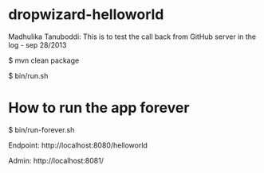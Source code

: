 dropwizard-helloworld
=====================
Madhulika Tanuboddi: This is to test the call back from GitHub server in the log - sep 28/2013

$ mvn clean package

$ bin/run.sh 

# How to run the app  forever
$ bin/run-forever.sh

Endpoint: http://localhost:8080/helloworld

Admin: http://localhost:8081/

